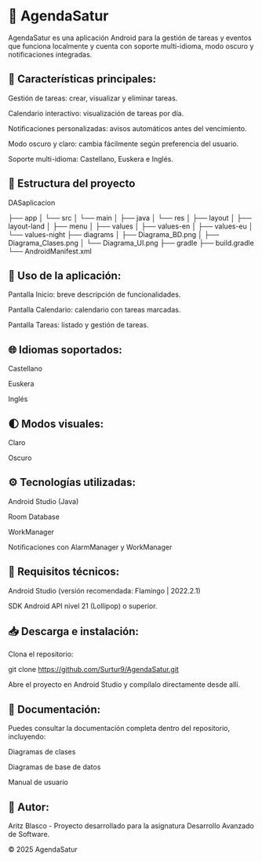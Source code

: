 # 📆 AgendaSatur

AgendaSatur es una aplicación Android para la gestión de tareas y eventos que funciona localmente y cuenta con soporte multi-idioma, modo oscuro y notificaciones integradas.

## 📌 Características principales:

Gestión de tareas: crear, visualizar y eliminar tareas.

Calendario interactivo: visualización de tareas por día.

Notificaciones personalizadas: avisos automáticos antes del vencimiento.

Modo oscuro y claro: cambia fácilmente según preferencia del usuario.

Soporte multi-idioma: Castellano, Euskera e Inglés.

## 📂 Estructura del proyecto

DASaplicacion

├── app
│   └── src
│       └── main
│           ├── java
│           └── res
│               ├── layout
│               ├── layout-land
│               ├── menu
│               ├── values
│               ├── values-en
│               ├── values-eu
│               └── values-night
├── diagrams
│   ├── Diagrama_BD.png
│   ├── Diagrama_Clases.png
│   └── Diagrama_UI.png
├── gradle
├── build.gradle
└── AndroidManifest.xml

## 📲 Uso de la aplicación:

Pantalla Inicio: breve descripción de funcionalidades.

Pantalla Calendario: calendario con tareas marcadas.

Pantalla Tareas: listado y gestión de tareas.

## 🌐 Idiomas soportados:

Castellano

Euskera

Inglés

## 🌓 Modos visuales:

Claro

Oscuro

## ⚙️ Tecnologías utilizadas:

Android Studio (Java)

Room Database

WorkManager

Notificaciones con AlarmManager y WorkManager

## 🔧 Requisitos técnicos:

Android Studio (versión recomendada: Flamingo | 2022.2.1)

SDK Android API nivel 21 (Lollipop) o superior.

## 📥 Descarga e instalación:

Clona el repositorio:

git clone https://github.com/Surtur9/AgendaSatur.git

Abre el proyecto en Android Studio y compílalo directamente desde allí.

## 📄 Documentación:

Puedes consultar la documentación completa dentro del repositorio, incluyendo:

Diagramas de clases

Diagramas de base de datos

Manual de usuario

## 👤 Autor:

Aritz Blasco - Proyecto desarrollado para la asignatura Desarrollo Avanzado de Software.

© 2025 AgendaSatur

